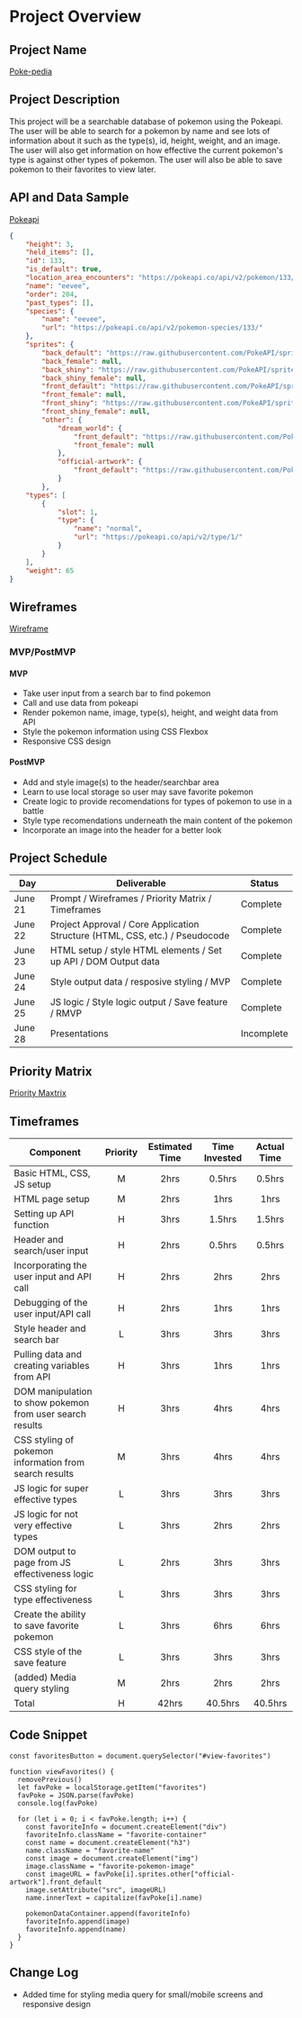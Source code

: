 # Project Overview

## Project Name

[Poke-pedia](https://stefanie-nussbaum.github.io/Poke-pedia/)

## Project Description

This project will be a searchable database of pokemon using the Pokeapi. The user will be able to search for a pokemon by name and see lots of information about it such as the type(s), id, height, weight, and an image. The user will also get information on how effective the current pokemon's type is against other types of pokemon. The user will also be able to save pokemon to their favorites to view later.

## API and Data Sample

[Pokeapi](https://pokeapi.co/docs/v2#pokemon)

```Json 
{    
    "height": 3,
    "held_items": [],
    "id": 133,
    "is_default": true,
    "location_area_encounters": "https://pokeapi.co/api/v2/pokemon/133/encounters",
    "name": "eevee",
    "order": 204,
    "past_types": [],
    "species": {
        "name": "eevee",
        "url": "https://pokeapi.co/api/v2/pokemon-species/133/"
    },
    "sprites": {
        "back_default": "https://raw.githubusercontent.com/PokeAPI/sprites/master/sprites/pokemon/back/133.png",
        "back_female": null,
        "back_shiny": "https://raw.githubusercontent.com/PokeAPI/sprites/master/sprites/pokemon/back/shiny/133.png",
        "back_shiny_female": null,
        "front_default": "https://raw.githubusercontent.com/PokeAPI/sprites/master/sprites/pokemon/133.png",
        "front_female": null,
        "front_shiny": "https://raw.githubusercontent.com/PokeAPI/sprites/master/sprites/pokemon/shiny/133.png",
        "front_shiny_female": null,
        "other": {
            "dream_world": {
                "front_default": "https://raw.githubusercontent.com/PokeAPI/sprites/master/sprites/pokemon/other/dream-world/133.svg",
                "front_female": null
            },
            "official-artwork": {
                "front_default": "https://raw.githubusercontent.com/PokeAPI/sprites/master/sprites/pokemon/other/official-artwork/133.png"
            }
        },
    "types": [
        {
            "slot": 1,
            "type": {
                "name": "normal",
                "url": "https://pokeapi.co/api/v2/type/1/"
            }
        }
    ],
    "weight": 65
}
```
## Wireframes

[Wireframe](./images/Poke-pedia_Wireframe)

### MVP/PostMVP


#### MVP 

- Take user input from a search bar to find pokemon
- Call and use data from pokeapi 
- Render pokemon name, image, type(s), height, and weight data from API
- Style the pokemon information using CSS Flexbox
- Responsive CSS design

#### PostMVP  

- Add and style image(s) to the header/searchbar area
- Learn to use local storage so user may save favorite pokemon
- Create logic to provide recomendations for types of pokemon to use in a battle
- Style type recomendations underneath the main content of the pokemon
- Incorporate an image into the header for a better look

## Project Schedule

|  Day | Deliverable | Status
|---|---| ---|
|June 21| Prompt / Wireframes / Priority Matrix / Timeframes | Complete
|June 22| Project Approval / Core Application Structure (HTML, CSS, etc.) / Pseudocode | Complete
|June 23| HTML setup / style HTML elements / Set up API / DOM Output data | Complete
|June 24| Style output data / resposive styling / MVP | Complete
|June 25| JS logic / Style logic output / Save feature / RMVP | Complete
|June 28| Presentations | Incomplete

## Priority Matrix

[Priority Maxtrix](./images/Priority_Matrix)

## Timeframes


| Component | Priority | Estimated Time | Time Invested | Actual Time |
| --- | :---: |  :---: | :---: | :---: |
| Basic HTML, CSS, JS setup | M | 2hrs| 0.5hrs | 0.5hrs |
| HTML page setup | M | 2hrs| 1hrs | 1hrs |
| Setting up API function | H | 3hrs| 1.5hrs | 1.5hrs |
| Header and search/user input | H | 2hrs| 0.5hrs | 0.5hrs |
| Incorporating the user input and API call | H | 2hrs| 2hrs | 2hrs |
| Debugging of the user input/API call | H | 2hrs| 1hrs | 1hrs |
| Style header and search bar | L | 3hrs| 3hrs | 3hrs |
| Pulling data and creating variables from API | H | 3hrs| 1hrs | 1hrs |
| DOM manipulation to show pokemon from user search results | H | 3hrs| 4hrs | 4hrs |
| CSS styling of pokemon information from search results | M | 3hrs| 4hrs | 4hrs |
| JS logic for super effective types | L | 3hrs| 3hrs | 3hrs |
| JS logic for not very effective types | L | 3hrs| 2hrs | 2hrs |
| DOM output to page from JS effectiveness logic | L | 2hrs| 3hrs | 3hrs |
| CSS styling for type effectiveness | L | 3hrs| 3hrs | 3hrs |
| Create the ability to save favorite pokemon | L | 3hrs| 6hrs | 6hrs |
| CSS style of the save feature | L | 3hrs| 3hrs | 3hrs |
| (added) Media query styling | M | 2hrs| 2hrs | 2hrs |
| Total | H | 42hrs| 40.5hrs | 40.5hrs |

## Code Snippet

```
const favoritesButton = document.querySelector("#view-favorites")

function viewFavorites() {
  removePrevious()
  let favPoke = localStorage.getItem("favorites")
  favPoke = JSON.parse(favPoke)
  console.log(favPoke)
  
  for (let i = 0; i < favPoke.length; i++) {
    const favoriteInfo = document.createElement("div")
    favoriteInfo.className = "favorite-container"
    const name = document.createElement("h3")
    name.className = "favorite-name"
    const image = document.createElement("img")
    image.className = "favorite-pokemon-image"
    const imageURL = favPoke[i].sprites.other["official-artwork"].front_default
    image.setAttribute("src", imageURL)
    name.innerText = capitalize(favPoke[i].name)

    pokemonDataContainer.append(favoriteInfo)
    favoriteInfo.append(image)
    favoriteInfo.append(name)
  }
}

```

## Change Log
- Added time for styling media query for small/mobile screens and responsive design
